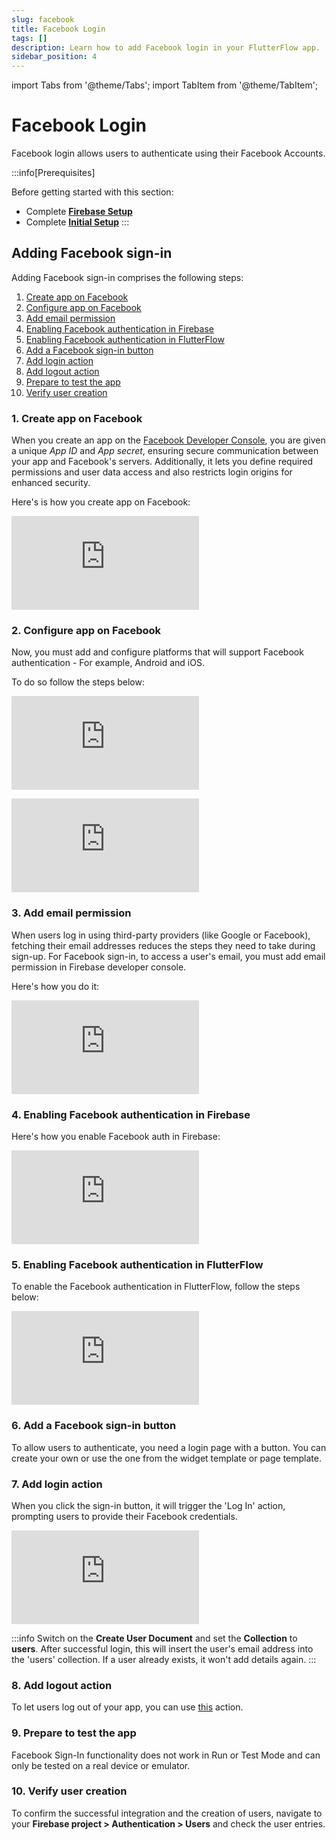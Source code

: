 ```yaml
---
slug: facebook
title: Facebook Login
tags: []
description: Learn how to add Facebook login in your FlutterFlow app.
sidebar_position: 4
---
```


import Tabs from '@theme/Tabs';
import TabItem from '@theme/TabItem';

# Facebook Login

Facebook login allows users to authenticate using their Facebook Accounts.


:::info[Prerequisites]

Before getting started with this section:

- Complete [**Firebase Setup**](#)
- Complete [**Initial Setup**](initial-setup.md)
:::

## Adding Facebook sign-in

Adding Facebook sign-in comprises the following steps:

1. [Create app on Facebook](#1-create-app-on-facebook)
2. [Configure app on Facebook](#2-configure-app-on-facebook)
3. [Add email permission](#3-add-email-permission)
4. [Enabling Facebook authentication in Firebase](#4-enabling-facebook-authentication-in-firebase)
5. [Enabling Facebook authentication in FlutterFlow](#5-enabling-facebook-authentication-in-flutterflow)
6. [Add a Facebook sign-in button](#6-add-a-facebook-sign-in-button)
7. [Add login action](#7-add-login-action)
8. [Add logout action](#8-add-logout-action)
9. [Prepare to test the app](#9-prepare-to-test-the-app)
10. [Verify user creation](#10-verify-user-creation)

### 1. Create app on Facebook

When you create an app on the [Facebook Developer Console](https://developers.facebook.com/), you are given a unique *App ID* and *App secret*, ensuring secure communication between your app and Facebook's servers. Additionally, it lets you define required permissions and user data access and also restricts login origins for enhanced security.

Here's is how you create app on Facebook:
<div style={{
    position: 'relative',
    paddingBottom: 'calc(56.67989417989418% + 41px)', // Keeps the aspect ratio and additional padding
    height: 0,
    width: '100%'}}>
    <iframe 
        src="https://demo.arcade.software/e6gys6yiCM1xiUNLBHdD?embed&show_copy_link=true"
        title=""
        style={{
            position: 'absolute',
            top: 0,
            left: 0,
            width: '100%',
            height: '100%',
            colorScheme: 'light'
        }}
        frameborder="0"
        loading="lazy"
        webkitAllowFullScreen
        mozAllowFullScreen
        allowFullScreen
        allow="clipboard-write">
    </iframe>
</div>
<p></p>

### 2. Configure app on Facebook

Now, you must add and configure platforms that will support Facebook authentication - For example, Android and iOS.

To do so follow the steps below:

<Tabs>
<TabItem value="1" label="Configure Android App" default>
<div style={{
    position: 'relative',
    paddingBottom: 'calc(56.67989417989418% + 41px)', // Keeps the aspect ratio and additional padding
    height: 0,
    width: '100%'}}>
    <iframe 
        src="https://demo.arcade.software/96Nf3RC4DAW1kOvdZ7yA?embed&show_copy_link=true"
        title=""
        style={{
            position: 'absolute',
            top: 0,
            left: 0,
            width: '100%',
            height: '100%',
            colorScheme: 'light'
        }}
        frameborder="0"
        loading="lazy"
        webkitAllowFullScreen
        mozAllowFullScreen
        allowFullScreen
        allow="clipboard-write">
    </iframe>
</div>
<p></p>
</TabItem>
<TabItem value="2" label="Configure iOS App">
<div style={{
    position: 'relative',
    paddingBottom: 'calc(56.67989417989418% + 41px)', // Keeps the aspect ratio and additional padding
    height: 0,
    width: '100%'}}>
    <iframe 
        src="https://demo.arcade.software/wiYI8lcR2fTZ7EfSLR1S?embed&show_copy_link=true"
        title=""
        style={{
            position: 'absolute',
            top: 0,
            left: 0,
            width: '100%',
            height: '100%',
            colorScheme: 'light'
        }}
        frameborder="0"
        loading="lazy"
        webkitAllowFullScreen
        mozAllowFullScreen
        allowFullScreen
        allow="clipboard-write">
    </iframe>
</div>
<p></p>
</TabItem>
</Tabs>



### 3. Add email permission

When users log in using third-party providers (like Google or Facebook), fetching their email addresses reduces the steps they need to take during sign-up. For Facebook sign-in, to access a user's email, you must add email permission in Firebase developer console.

Here's how you do it:
<div style={{
    position: 'relative',
    paddingBottom: 'calc(56.67989417989418% + 41px)', // Keeps the aspect ratio and additional padding
    height: 0,
    width: '100%'}}>
    <iframe 
        src="https://demo.arcade.software/vqXHHDgwcplEd8uAlRov?embed&show_copy_link=true"
        title=""
        style={{
            position: 'absolute',
            top: 0,
            left: 0,
            width: '100%',
            height: '100%',
            colorScheme: 'light'
        }}
        frameborder="0"
        loading="lazy"
        webkitAllowFullScreen
        mozAllowFullScreen
        allowFullScreen
        allow="clipboard-write">
    </iframe>
</div>
<p></p>


### 4. Enabling Facebook authentication in Firebase

Here's how you enable Facebook auth in Firebase:

<div style={{
    position: 'relative',
    paddingBottom: 'calc(56.67989417989418% + 41px)', // Keeps the aspect ratio and additional padding
    height: 0,
    width: '100%'}}>
    <iframe 
        src="https://demo.arcade.software/yYIIFNIz6VnggYUX9KXL?embed&show_copy_link=true"
        title=""
        style={{
            position: 'absolute',
            top: 0,
            left: 0,
            width: '100%',
            height: '100%',
            colorScheme: 'light'
        }}
        frameborder="0"
        loading="lazy"
        webkitAllowFullScreen
        mozAllowFullScreen
        allowFullScreen
        allow="clipboard-write">
    </iframe>
</div>
<p></p>

### 5. Enabling Facebook authentication in FlutterFlow

To enable the Facebook authentication in FlutterFlow, follow the steps below:

<div style={{
    position: 'relative',
    paddingBottom: 'calc(56.67989417989418% + 41px)', // Keeps the aspect ratio and additional padding
    height: 0,
    width: '100%'}}>
    <iframe 
        src="https://demo.arcade.software/DLMx6pvF6QltUf8edST8?embed&show_copy_link=true"
        title=""
        style={{
            position: 'absolute',
            top: 0,
            left: 0,
            width: '100%',
            height: '100%',
            colorScheme: 'light'
        }}
        frameborder="0"
        loading="lazy"
        webkitAllowFullScreen
        mozAllowFullScreen
        allowFullScreen
        allow="clipboard-write">
    </iframe>
</div>
<p></p>

### 6. Add a Facebook sign-in button

To allow users to authenticate, you need a login page with a button. You can create your own or use the one from the widget template or page template.

### 7. Add login action

When you click the sign-in button, it will trigger the 'Log In' action, prompting users to provide their Facebook credentials.

<div style={{
    position: 'relative',
    paddingBottom: 'calc(56.67989417989418% + 41px)', // Keeps the aspect ratio and additional padding
    height: 0,
    width: '100%'}}>
    <iframe 
        src="https://demo.arcade.software/jexLJMpednsmFGACA0AB?embed&show_copy_link=true"
        title=""
        style={{
            position: 'absolute',
            top: 0,
            left: 0,
            width: '100%',
            height: '100%',
            colorScheme: 'light'
        }}
        frameborder="0"
        loading="lazy"
        webkitAllowFullScreen
        mozAllowFullScreen
        allowFullScreen
        allow="clipboard-write">
    </iframe>
</div>
<p></p>

:::info
Switch on the **Create User Document** and set the **Collection** to **users**. After successful login, this will insert the user's email address into the 'users' collection. If a user already exists, it won't add details again.
:::

### 8. Add logout action

To let users log out of your app, you can use [this](logout-action.md) action.

### 9. Prepare to test the app

Facebook Sign-In functionality does not work in Run or Test Mode and can only be tested on a real device or emulator.

### 10. Verify user creation

To confirm the successful integration and the creation of users, navigate to your **Firebase project > Authentication > Users** and check the user entries.